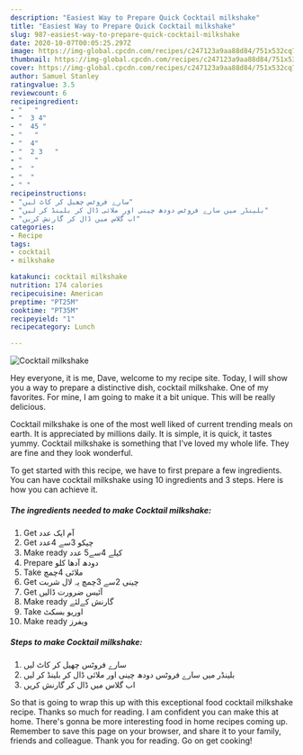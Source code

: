 ```yaml
---
description: "Easiest Way to Prepare Quick Cocktail milkshake"
title: "Easiest Way to Prepare Quick Cocktail milkshake"
slug: 987-easiest-way-to-prepare-quick-cocktail-milkshake
date: 2020-10-07T00:05:25.297Z
image: https://img-global.cpcdn.com/recipes/c247123a9aa88d84/751x532cq70/cocktail-milkshake-recipe-main-photo.jpg
thumbnail: https://img-global.cpcdn.com/recipes/c247123a9aa88d84/751x532cq70/cocktail-milkshake-recipe-main-photo.jpg
cover: https://img-global.cpcdn.com/recipes/c247123a9aa88d84/751x532cq70/cocktail-milkshake-recipe-main-photo.jpg
author: Samuel Stanley
ratingvalue: 3.5
reviewcount: 6
recipeingredient:
- "   "
- "  3 4"
- "  45 "
- "   "
- "  4"
- "  2 3   "
- "   "
- "  "
- "  "
- " "
recipeinstructions:
- "سارے فروٹس چھیل کر کاٹ لیں"
- "بلینڈر میں سارے فروٹس دودھ چینی اور ملائی ڈال کر بلینڈ کر لیں"
- "اب گلاس میں ڈال کر گارنش کریں"
categories:
- Recipe
tags:
- cocktail
- milkshake

katakunci: cocktail milkshake 
nutrition: 174 calories
recipecuisine: American
preptime: "PT25M"
cooktime: "PT35M"
recipeyield: "1"
recipecategory: Lunch

---
```



![Cocktail milkshake](https://img-global.cpcdn.com/recipes/c247123a9aa88d84/751x532cq70/cocktail-milkshake-recipe-main-photo.jpg)

Hey everyone, it is me, Dave, welcome to my recipe site. Today, I will show you a way to prepare a distinctive dish, cocktail milkshake. One of my favorites. For mine, I am going to make it a bit unique. This will be really delicious.

Cocktail milkshake is one of the most well liked of current trending meals on earth. It is appreciated by millions daily. It is simple, it is quick, it tastes yummy. Cocktail milkshake is something that I've loved my whole life. They are fine and they look wonderful.




To get started with this recipe, we have to first prepare a few ingredients. You can have cocktail milkshake using 10 ingredients and 3 steps. Here is how you can achieve it.

<!--inarticleads1-->

##### The ingredients needed to make Cocktail milkshake:

1. Get  آم ایک عدد
1. Get  چیکو 3سے 4عدد
1. Make ready  کیلے 4سے5 عدد
1. Prepare  دودھ آدھا کلو
1. Take  ملائی 4چمچ
1. Get  چینی 2سے 3چمچ یہ لال شربت
1. Get  آئیس ضرورت ڈالیں
1. Make ready  گارنش کےلئے
1. Take  اوریو بسکٹ
1. Make ready  ویفرز




<!--inarticleads2-->

##### Steps to make Cocktail milkshake:

1. سارے فروٹس چھیل کر کاٹ لیں
1. بلینڈر میں سارے فروٹس دودھ چینی اور ملائی ڈال کر بلینڈ کر لیں
1. اب گلاس میں ڈال کر گارنش کریں




So that is going to wrap this up with this exceptional food cocktail milkshake recipe. Thanks so much for reading. I am confident you can make this at home. There's gonna be more interesting food in home recipes coming up. Remember to save this page on your browser, and share it to your family, friends and colleague. Thank you for reading. Go on get cooking!

